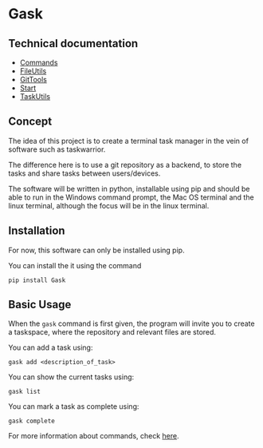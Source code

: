 # Gask 

## Technical documentation

* [Commands](gask/commands/commands.md)
* [FileUtils](gask/fileutils/fileutils.md)
* [GitTools](gask/gittools/gittools.md)
* [Start](gask/start/start.md)
* [TaskUtils](gask/taskutils/taskutils.md)

## Concept 
The idea of this project is to create a terminal task manager 
in the vein of software such as taskwarrior. 

The difference here is to use a git repository as a backend, 
to store the tasks and share tasks between users/devices. 

The software will be written in python, installable using pip 
and should be able to run in the Windows command prompt, the 
Mac OS terminal and the linux terminal, although the focus
will be in the linux terminal. 

## Installation

For now, this software can only be installed using pip. 

You can install the it using the command

`pip install Gask`

## Basic Usage

When the `gask` command is first given, the program will invite you
to create a taskspace, where the repository and relevant files are stored. 

You can add a task using:

`gask add <description_of_task>`

You can show the current tasks using:

`gask list`

You can mark a task as complete using:

`gask complete`

For more information about commands, check [here](gask/commands/commands.md).
